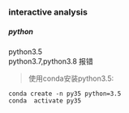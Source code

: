 
### interactive analysis 

##### python 
  python3.5<br>
  python3.7,python3.8 报错
>  使用conda安装python3.5: 
  ```
  conda create -n py35 python=3.5 
  conda  activate py35
  ```

